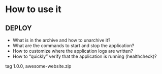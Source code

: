# How to use it

## DEPLOY

- What is in the archive and how to unarchive it?
- What are the commands to start and stop the application?
- How to customize where the application logs are written?
- How to “quickly” verify that the application is running (healthcheck)?

tag 1.0.0,
awesome-website.zip 
